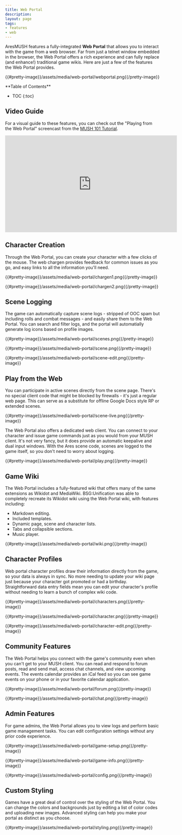 ```yaml
---
title: Web Portal
description:
layout: page
tags: 
- features
- web
---
```


AresMUSH features a fully-integrated **Web Portal** that allows you to interact with the game from a web browser.  Far from just a telnet window embedded in the browser, the Web Portal offers a rich experience and can fully replace (and enhance!) traditional game wikis.  Here are just a few of the features the Web Portal provides.

{{#pretty-image}}/assets/media/web-portal/webportal.png{{/pretty-image}}

<div id="inline_toc" markdown="1">
**Table of Contents**

* TOC
{:toc}
</div>

## Video Guide

For a visual guide to these features, you can check out the "Playing from the Web Portal" screencast from the [MUSH 101 Tutorial](/mush-101/play-webportal).

<iframe width="560" height="315" src="https://www.youtube.com/embed/x4RD3SE7EU8" frameborder="0" allow="autoplay; encrypted-media" allowfullscreen></iframe>

## Character Creation

Through the Web Portal, you can create your character with a few clicks of the mouse.  The web chargen provides feedback for common issues as you go, and easy links to all the information you'll need.

{{#pretty-image}}/assets/media/web-portal/chargen1.png{{/pretty-image}}

{{#pretty-image}}/assets/media/web-portal/chargen2.png{{/pretty-image}}

## Scene Logging

The game can automatically capture scene logs - stripped of OOC spam but including rolls and combat messages - and easily share them to the Web Portal.  You can search and filter logs, and the portal will automatially generate log icons based on profile images.

{{#pretty-image}}/assets/media/web-portal/scenes.png{{/pretty-image}}

{{#pretty-image}}/assets/media/web-portal/scene.png{{/pretty-image}}

{{#pretty-image}}/assets/media/web-portal/scene-edit.png{{/pretty-image}}

## Play from the Web

You can participate in active scenes directly from the scene page.  There's no special client code that might be blocked by firewalls - it's just a regular web page.  This can serve as a substitute for offline Google Docs style RP or extended scenes.

{{#pretty-image}}/assets/media/web-portal/scene-live.png{{/pretty-image}}

The Web Portal also offers a dedicated web client.  You can connect to your character and issue game commands just as you would from your MUSH client.  It's not very fancy, but it does provide an automatic keepalive and dual input windows.  With the Ares scene code, scenes are logged to the game itself, so you don't need to worry about logging.

{{#pretty-image}}/assets/media/web-portal/play.png{{/pretty-image}}


## Game Wiki

The Web Portal includes a fully-featured wiki that offers many of the same extensions as Wikidot and MediaWiki.  BSG:Unification was able to completely recreate its Wikidot wiki using the Web Portal wiki, with features including:

* Markdown editing.
* Included templates.
* Dynamic page, scene and character lists.
* Tabs and collapsible sections.
* Music player.

{{#pretty-image}}/assets/media/web-portal/wiki.png{{/pretty-image}}

## Character Profiles

Web portal character profiles draw their information directly from the game, so your data is always in sync.  No more needing to update your wiki page just because your character got promoted or had a birthday.   Straightforward data entry fields mean you can edit your character's profile without needing to learn a bunch of complex wiki code.

{{#pretty-image}}/assets/media/web-portal/characters.png{{/pretty-image}}

{{#pretty-image}}/assets/media/web-portal/character.png{{/pretty-image}}

{{#pretty-image}}/assets/media/web-portal/character-edit.png{{/pretty-image}}


## Community Features

The Web Portal helps you connect with the game's community even when you can't get to your MUSH client.  You can read and respond to forum posts, read and send mail, access chat channels, and view upcoming events.  The events calendar provides an iCal feed so you can see game events on your phone or in your favorite calendar application.

{{#pretty-image}}/assets/media/web-portal/forum.png{{/pretty-image}}

{{#pretty-image}}/assets/media/web-portal/chat.png{{/pretty-image}}


## Admin Features

For game admins, the Web Portal allows you to view logs and perform basic game management tasks.  You can edit configuration settings without any prior code experience.

{{#pretty-image}}/assets/media/web-portal/game-setup.png{{/pretty-image}}

{{#pretty-image}}/assets/media/web-portal/game-info.png{{/pretty-image}}

{{#pretty-image}}/assets/media/web-portal/config.png{{/pretty-image}}

## Custom Styling

Games have a great deal of control over the styling of the Web Portal.  You can change the colors and backgrounds just by editing a list of color codes and uploading new images.  Advanced styling can help you make your portal as distinct as you choose.

{{#pretty-image}}/assets/media/web-portal/styling.png{{/pretty-image}}
